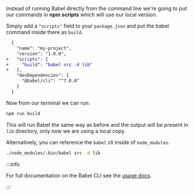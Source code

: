 Instead of running Babel directly from the command line we're going to put our
commands in **npm scripts** which will use our local version.

Simply add a `"scripts"` field to your `package.json` and put the babel command
inside there as `build`.

```diff
  {
    "name": "my-project",
    "version": "1.0.0",
+   "scripts": {
+     "build": "babel src -d lib"
+   },
    "devDependencies": {
      "@babel/cli": "^7.0.0"
    }
  }
```

Now from our terminal we can run:

```sh title="Shell"
npm run build
```

This will run Babel the same way as before and the output will be present in
`lib` directory, only now we are using a local copy.

Alternatively, you can reference the `babel` cli inside of `node_modules`.

```sh title="Shell"
./node_modules/.bin/babel src -d lib
```

:::info
  <p>
    For full documentation on the Babel CLI see the <a href="/docs/usage/cli/">usage docs</a>.
  </p>
:::
